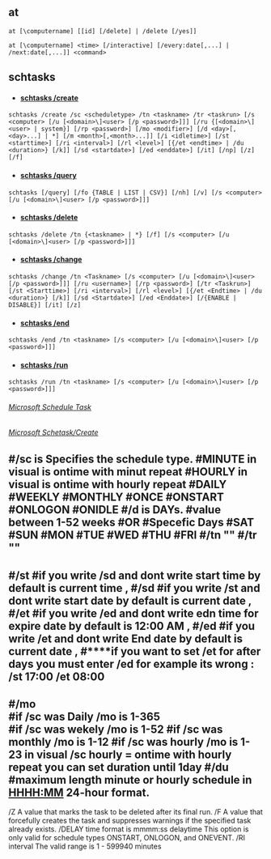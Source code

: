 ## at
```
at [\computername] [[id] [/delete] | /delete [/yes]] 
```
```
at [\computername] <time> [/interactive] [/every:date[,...] | /next:date[,...]] <command> 
```

## schtasks
 

* #### [schtasks /create]()
```
schtasks /create /sc <scheduletype> /tn <taskname> /tr <taskrun> [/s <computer> [/u [<domain>\]<user> [/p <password>]]] [/ru {[<domain>\]<user> | system}] [/rp <password>] [/mo <modifier>] [/d <day>[,<day>...] | *] [/m <month>[,<month>...]] [/i <idletime>] [/st <starttime>] [/ri <interval>] [/rl <level>] [{/et <endtime> | /du <duration>} [/k]] [/sd <startdate>] [/ed <enddate>] [/it] [/np] [/z] [/f]
```

* #### [schtasks /query]()
```
schtasks [/query] [/fo {TABLE | LIST | CSV}] [/nh] [/v] [/s <computer> [/u [<domain>\]<user> [/p <password>]]]
```
* #### [schtasks /delete]()
```
schtasks /delete /tn {<taskname> | *} [/f] [/s <computer> [/u [<domain>\]<user> [/p <password>]]]
```
* #### [schtasks /change]()
```
schtasks /change /tn <Taskname> [/s <computer> [/u [<domain>\]<user> [/p <password>]]] [/ru <username>] [/rp <password>] [/tr <Taskrun>] [/st <Starttime>] [/ri <interval>] [/rl <level>] [{/et <Endtime> | /du <duration>} [/k]] [/sd <Startdate>] [/ed <Enddate>] [/{ENABLE | DISABLE}] [/it] [/z]
```
* #### [schtasks /end]()
```
schtasks /end /tn <taskname> [/s <computer> [/u [<domain>\]<user> [/p <password>]]]
```

* #### [schtasks /run]()
```
schtasks /run /tn <taskname> [/s <computer> [/u [<domain>\]<user> [/p <password>]]]
```

###### [Microsoft Schedule Task](https://learn.microsoft.com/en-us/windows/win32/taskschd/schtasks)
###### [Microsoft Schetask/Create](https://learn.microsoft.com/en-us/windows-server/administration/windows-commands/schtasks-create)


#/sc is Specifies the schedule type.
      #MINUTE  in visual is ontime with minut repeat
      #HOURLY  in visual is ontime with hourly repeat
      #DAILY
      #WEEKLY
      #MONTHLY
      #ONCE
      #ONSTART
      #ONLOGON
      #ONIDLE
#/d  is  DAYs.
      #value between 1-52 weeks 
    #OR
      #Specefic Days
         #SAT
         #SUN
         #MON
         #TUE
         #WED
         #THU
         #FRI
 #/tn <taskname>   ""
 #/tr <Taskrun>    ""
 ---------------------------------------------------------------------------
 #/st <Starttime>
	#if you write /sd and dont write start time by default is current time ,
 #/sd <StartDate>
	#if you write /st and dont write start date by default is current date ,
 #/et <EndTime>
	#if you write /ed and dont write edn time for expire date by default is 12:00 AM ,
 #/ed <EndDate>
 	#if you write /et and dont write End date by default is current date ,
#****if you want to set /et for after days you must enter /ed for example its wrong : /st 17:00 /et 08:00
----------------------------------------------------------------------------
 #/mo   
	#if /sc was Daily   /mo is  1-365  
	#if /sc was wekely  /mo is  1-52
	#if /sc was monthly /mo is  1-12
	#if /sc was hourly  /mo is  1-23  in visual /sc hourly = ontime with hourly repeat you can set duration until 1day
 #/du <duration>
	#maximum length minute or hourly schedule in <HHHH:MM> 24-hour format.
-----------------------------------------------------------------------------
 /Z  A value that  marks the task to be deleted after its final run.
 /F  A value that  forcefully creates the task and suppresses warnings if the specified task already exists.
 /DELAY <wait time to delay the task after the trigger> time format is mmmm:ss  delaytime  This option is only valid for schedule types ONSTART, ONLOGON, and ONEVENT.
 /RI interval <interval in minutes> The valid range is 1 - 599940 minutes

